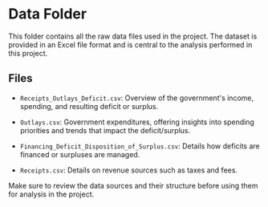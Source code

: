 # Data Folder

This folder contains all the raw data files used in the project. The dataset is provided in an Excel file format and is central to the analysis performed in this project.

## Files
- `Receipts_Outlays_Deficit.csv`: Overview of the government's income, spending, and resulting deficit or surplus.
  
- `Outlays.csv`: Government expenditures, offering insights into spending priorities and trends that impact the deficit/surplus.

- `Financing_Deficit_Disposition_of_Surplus.csv`: Details how deficits are financed or surpluses are managed.

- `Receipts.csv`: Details on revenue sources such as taxes and fees. 

Make sure to review the data sources and their structure before using them for analysis in the project.

